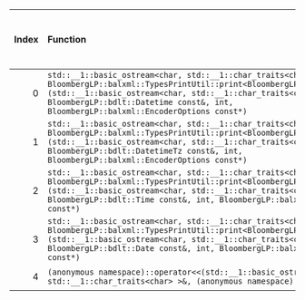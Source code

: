 |   Index | Function                                                                                                                                                                                                                                                                                      |   Difference in number of lines |   Function size difference in bytes | Disassembly                                                            |   Number of lines in `assume` build |   Number of bytes in `assume` build |   Number of lines in `none` build |   Number of bytes in `none` build |
|--------:|:----------------------------------------------------------------------------------------------------------------------------------------------------------------------------------------------------------------------------------------------------------------------------------------------|--------------------------------:|------------------------------------:|:-----------------------------------------------------------------------|------------------------------------:|------------------------------------:|----------------------------------:|----------------------------------:|
|       0 | `std::__1::basic_ostream<char, std::__1::char_traits<char> >& BloombergLP::balxml::TypesPrintUtil::print<BloombergLP::bdlt::Datetime>(std::__1::basic_ostream<char, std::__1::char_traits<char> >&, BloombergLP::bdlt::Datetime const&, int, BloombergLP::balxml::EncoderOptions const*)`     |                              -1 |                                  16 | [Assumed](0.assume.s.txt), [Ignored](0.none.s.txt), [Diff](0.diff.txt) |                                 224 |                             4342192 |                               208 |                           4342304 |
|       1 | `std::__1::basic_ostream<char, std::__1::char_traits<char> >& BloombergLP::balxml::TypesPrintUtil::print<BloombergLP::bdlt::DatetimeTz>(std::__1::basic_ostream<char, std::__1::char_traits<char> >&, BloombergLP::bdlt::DatetimeTz const&, int, BloombergLP::balxml::EncoderOptions const*)` |                              -1 |                                  16 | [Assumed](1.assume.s.txt), [Ignored](1.none.s.txt), [Diff](1.diff.txt) |                                 224 |                             4342416 |                               208 |                           4342512 |
|       2 | `std::__1::basic_ostream<char, std::__1::char_traits<char> >& BloombergLP::balxml::TypesPrintUtil::print<BloombergLP::bdlt::Time>(std::__1::basic_ostream<char, std::__1::char_traits<char> >&, BloombergLP::bdlt::Time const&, int, BloombergLP::balxml::EncoderOptions const*)`             |                              -1 |                                  16 | [Assumed](2.assume.s.txt), [Ignored](2.none.s.txt), [Diff](2.diff.txt) |                                 224 |                             4342848 |                               208 |                           4342928 |
|       3 | `std::__1::basic_ostream<char, std::__1::char_traits<char> >& BloombergLP::balxml::TypesPrintUtil::print<BloombergLP::bdlt::Date>(std::__1::basic_ostream<char, std::__1::char_traits<char> >&, BloombergLP::bdlt::Date const&, int, BloombergLP::balxml::EncoderOptions const*)`             |                              -2 |                                   0 | [Assumed](3.assume.s.txt), [Ignored](3.none.s.txt), [Diff](3.diff.txt) |                                 208 |                             4342640 |                               208 |                           4342720 |
|       4 | `(anonymous namespace)::operator<<(std::__1::basic_ostream<char, std::__1::char_traits<char> >&, (anonymous namespace)::ScalarData const&)`                                                                                                                                                   |                              -3 |                                 -16 | [Assumed](4.assume.s.txt), [Ignored](4.none.s.txt), [Diff](4.diff.txt) |                                 240 |                             4318160 |                               256 |                           4318240 |